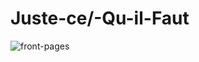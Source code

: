 # Juste-ce/-Qu-il-Faut
![front-pages](https://user-images.githubusercontent.com/47703202/118092198-11e73f00-b3cc-11eb-8d5d-e4167293fb08.png)
